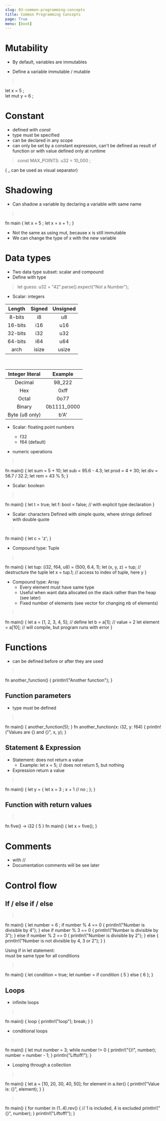 ```yaml
---
slug: 03-common-programming-concepts
title: Common Programming Concepts
page: True
menu: [book]
---
```


# Mutability

* By default, variables are immutables

* Define a variable immutable / mutable

><pre>
let x = 5 ;  
let mut y = 6 ;  
</pre>

# Constant

* defined with _const_
* type must be specified
* can be declared in any scope
* can only be set by a constant expression, can't be defined as result of function or with value defined only at runtime

> const MAX_POINTS: u32 = 10_000 ;

( _ can be used as visual separator)

# Shadowing

* Can shadow a variable by declaring a variable with same name

><pre>
fn main  {
  let x = 5 ;
  let x = x + 1 ;
}</pre>

* Not the same as using mut, because x is still immutable
* We can change the type of x with the new variable

# Data types

* Two data type subset: scalar and compound
* Define with type
>let guess: u32 = "42".parse().expect("Not a Number");

* Scalar: integers


| Length | Signed | Unsigned |
|:--:|:--:|:--:|
| 8-bits | i8 | u8 |
| 16-bits | i16 | u16 |
| 32-bits | i32 | u32 |
| 64-bits | i64 | u64 |
| arch | isize | usize |

<br/>

| Integer literal | Example |
|:--:|:--:|
| Decimal | 98_222 |
| Hex | 0xff |
| Octal | 0o77 |
| Binary | 0b1111_0000 |
| Byte (u8 only) | b'A' |

* Scalar: floating point numbers
    * f32
    * f64 (default)

* numeric operations
><pre>
fn main() {
  let sum = 5 + 10;
  let sub = 95.6 - 4.3;
  let prod = 4 * 30;
  let div = 56.7 / 32.2;
  let rem = 43 % 5;
}</pre>

* Scalar: boolean
><pre>
fn main() {
  let t = true;
  let f: bool = false; // with explicit type declaration
}</pre>

* Scalar: characters
Defined with simple quote, where strings defined with double quote

><pre>
fn main() {
  let c = 'z';
}</pre>

* Compound type: Tuple

><pre>
fn main() {
  let tup: (i32, f64, u8) = (500, 6.4, 1);
  let (x, y, z) = tup; // destructure the tuple
  let x = tup.1; // access to index of tuple, here y
}</pre>

* Compound type: Array
    * Every element must have same type
    * Useful when want data allocated on the stack rather than the heap (see later)
    * Fixed number of elements (see vector for changing nb of elements)

><pre>
fn main() {
  let a = [1, 2, 3, 4, 5]; // define
  let b = a[1]; // value = 2
  let element = a[10]; // will compile, but program runs with error
}</pre>

# Functions
* can be defined before or after they are used

><pre>
fn another_function() {
  println!("Another function");
}
</pre>

## Function parameters
* type must be defined

><pre>
fn main() {
  another_function(5);
}
fn another_function(x: i32, y: f64) {
  println!("Values are {} and {}", x, y);
}
</pre>

## Statement & Expression
* Statement: does not return a value
    * Example: let x = 5;  // does not return 5, but nothing
* Expression return a value

><pre>
fn main() {
  let y = {
    let x = 3 ;
    x + 1 // no ;
  };
}</pre>

## Function with return values

><pre>
fn five() -> i32 {
  5
}
fn main() {
  let x = five();
}</pre>

# Comments

* with //
* Documentation comments will be see later

# Control flow

## If / else if / else

><pre>
fn main() {
  let number = 6 ;
  if number % 4 == 0 {
    println!("Number is divisible by 4");
  } else if number % 3 == 0 {
    println!("Number is divisible by 3");
  } else if number % 2 == 0 {
    println!("Number is divisible by 2");
  } else {
    println!("Number is not divisible by 4, 3 or 2");
  }
}</pre>

Using if in let statement:  
must be same type for all conditions
><pre>
fn main() {
  let condition = true;
  let number = if condition {
    5
  } else {
    6
  };
}</pre>

## Loops

* infinite loops

><pre>
fn main() {
    loop {
      println!("loop");
      break;
  }
}</pre>

* conditional loops

><pre>
fn main() {
  let mut number = 3;
  while number != 0 {
    println!("{}!", number);
    number = number - 1;
  }
  println("Liftoff!");
}</pre>

* Looping through a collection

><pre>
fn main() {
  let a = [10, 20, 30, 40, 50];
  for element in a.iter() {
    println!("Value is: {}", element);
  }
}</pre>

><pre>
fn main() {
  for number in (1..4).rev() { // 1 is included, 4 is excluded
    println!("{}", number);
  }
  println!("Liftoff!");
}

